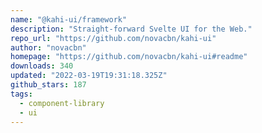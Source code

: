 ```yaml
---
name: "@kahi-ui/framework"
description: "Straight-forward Svelte UI for the Web."
repo_url: "https://github.com/novacbn/kahi-ui"
author: "novacbn"
homepage: "https://github.com/novacbn/kahi-ui#readme"
downloads: 340
updated: "2022-03-19T19:31:18.325Z"
github_stars: 187
tags: 
  - component-library
  - ui
---
```

